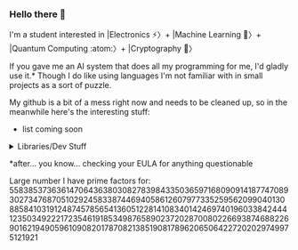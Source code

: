 ### Hello there 👀
I'm a student interested in |Electronics ⚡️〉+ |Machine Learning 🤖〉+ |Quantum Computing :atom:〉+ |Cryptography 🔐〉

If you gave me an AI system that does all my programming for me, I'd gladly use it.* Though I do like using languages I'm not familiar with in small projects as a sort of puzzle.

<!--, especially those that are very different (paradigm-wise) from one another.-->

My github is a bit of a mess right now and needs to be cleaned up, so in the meanwhile here's the interesting stuff:
- list coming soon

<details>
  <summary>Libraries/Dev Stuff</summary>
  
  - [Tuplite](https://github.com/blobbybilb/Tuplite) - A zero-config, zero-SQL TypeScript type based DB interface (for SQLite)
  - [gobble-db](https://github.com/blobbybilb/gobble-db) - A simple & friendly pure go (no cgo) on-disk "struct-oriented" embedded DB

</details>



<!--

**Note**: Many of the repositories in my Github are either abandoned projects, quick idea tests, or old repos for moved projects. The following is a list of projects that don't fall into those categories.



---

### Projects

#### Apps
- [TOTP[App]](https://github.com/blobbybilb/TOTP-App) - An Open Source TOTP authenticator with E2EE self-hostable sync.
- [blobbybilb's task manager](https://github.com/blobbybilb/task-manager) - A task manager for humans. (v1 (archived, not good enough), v2 is WIP)

#### Security
- [Basic Auth Warning Extension](https://github.com/blobbybilb/basic-auth-warning-extension) - Displays a warning when you are about to visit a URL that contains basic auth credentials, to help prevent possible phishing attacks.

#### Other
- [AHS Electronics Search and Report Project Web Dashboard](https://github.com/blobbybilb/AHS-EW-SAR-dashboard) - System for viewing/visualizing data from RPi Pico powered vehicles for the final project in my high school's electronics class

#### Utilities
- [hold for accents, symbols, and shortcuts](https://github.com/blobbybilb/hold-for-accents-symbols-shortcuts) - Because repeating the same key over and over is usually useless. Use useful accents, symbols, or text shortcuts instead. (Similar to the built in feature on macOS, but on Windows and Linux).
- [Viewler](https://github.com/blobbybilb/viewler) - Viewport based (vh & vw) webpage ruler (for web design).
- [falsename](https://github.com/blobbybilb/falsename) - A simple cross-shell command aliaser.

#### Libraries
- [Java Helpers](https://github.com/blobbybilb/java-helpers) - A set of Java classes that make Java a little less annoying to make stuff with.

#### Why?Framework
A collection of extremely simple libraries, mostly for web development.

- 


#### Web Design
- [SlabCSS](https://github.com/blobbybilb/slabcss) - A tiny semantic CSS framework with a unique look

---
-->
*after... you know... checking your EULA for anything questionable

Large number I have prime factors for: 55838537363614706436380308278398433503659716809091418774708930273476870510292458338744694058612607977335259562099040130885841031912487457856541360512281410834014246974019603384244412350349222172354619185349876589023720287008022669387468822690162194905961090820178708213851908178962065064227202029749975121921


<!--
- 90% of the performance with 10% of the effort > 10% more performance with 9x more effort
- limited functionality is better than unreliable functionality

- 🔭 I’m currently working on ...
- 🌱 I’m currently learning ...
- 👯 I’m looking to collaborate on ...
- 🤔 I’m looking for help with ...
- 💬 Ask me about ...
- 📫 How to reach me: ...
- ⚡ Fun fact: ...
-->
